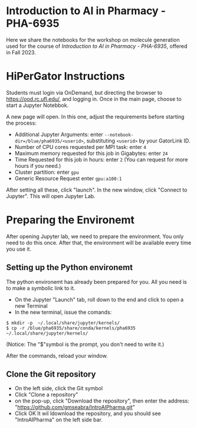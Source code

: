 # Introduction to AI in Pharmacy - PHA-6935
Here we share the notebooks for the workshop on molecule generation used for the 
course of *Introduction to AI in Pharmacy - PHA-6935*, offered in Fall 2023.

# HiPerGator Instructions

Students must login via OnDemand, but directing the browser to https://ood.rc.ufl.edu/, and logging in. 
Once in the main page, choose to start a Jupyter Notebbok.

A new page will open. In this one, adjust the requirements before starting the process:

- Additional Jupyter Arguments: enter `--notebook-dir=/blue/pha6935/<userid>`, substituting `<userid>` by your GatorLink ID.
- Number of CPU cores requested per MPI task: enter `4`
- Maximum memory requested for this job in Gigabytes: enter `24`
- Time Requested for this job in hours: enter `2` (You can request for more hours if you need.)
- Cluster partition: enter `gpu`
- Generic Resource Request enter `gpu:a100:1`

After setting all these, click "launch". In the new window, click "Connect to Jupyter". This will open Jupyter Lab.

# Preparing the Environemt

After opening Jupyter lab, we need to prepare the environment. You only need to do this once.
After that, the environment will be available every time you use it. 

## Setting up the Python environemt
The python environemt has already been prepared for you. All you need is to make a symbolic link to it.
- On the Jupyter "Launch" tab, roll down to the end and click to open a new Terminal
- In the new terminal, issue the comands:
```
$ mkdir -p  ~/.local/share/jupyter/kernels/
$ cp -r /blue/pha6935/share/conda/kernels/pha6935 ~/.local/share/jupyter/kernels/

```
(Notice: The "$"symbol is the prompt, you don't need to write it.)

After the commands, reload your window.

## Clone the Git repository
- On the left side, click the Git symbol
- Click "Clone a repository"
- on the pop-up, click "Download the repository", then enter the address: "https://github.com/gmseabra/IntroAIPharma.git"
- Click OK
It wil ldownload the repository, and you should see "IntroAIPharma" on the left side bar.

